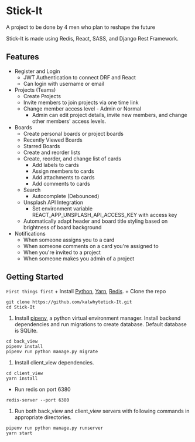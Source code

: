 # Stick-It
A project to be done by 4 men who plan to reshape the future

Stick-It is made using Redis, React, SASS, and Django Rest Framework.

## Features
+ Register and Login
    + JWT Authentication to connect DRF and React
    + Can login with username or email
+ Projects (Teams)
    + Create Projects
    + Invite members to join projects via one time link
    + Change member access level - Admin or Normal
        + Admin can edit project details, invite new members, and change other members' access levels.
+ Boards
    + Create personal boards or project boards
    + Recently Viewed Boards
    + Starred Boards
    + Create and reorder lists
    + Create, reorder, and change list of cards
        + Add labels to cards
        + Assign members to cards
        + Add attachments to cards
        + Add comments to cards
    + Search
        + Autocomplete (Debounced)
    + Unsplash API Integration
        + Set environment variable REACT_APP_UNSPLASH_API_ACCESS_KEY with access key
    + Automatically adapt header and board title styling based on brightness of board background
+ Notifications
    + When someone assigns you to a card
    + When someone comments on a card you're assigned to
    + When you're invited to a project
    + When someone makes you admin of a project

## Getting Started
`First things first`
    + Install [Python](https://www.python.org/downloads/), [Yarn](https://classic.yarnpkg.com/en/docs/install/), [Redis](https://redis.io/download).
    + Clone the repo
```
git clone https://github.com/kalwhytetick-It.git
cd Stick-It
```
1. Install [pipenv](https://pypi.org/project/pipenv/), a python virtual environment manager. Install backend dependencies and run migrations to create database. Default database is SQLite.
```
cd back_view
pipenv install
pipenv run python manage.py migrate
```
1. Install client_view dependencies.
```
cd client_view
yarn install
```
+ Run redis on port 6380
``` 
redis-server --port 6380
```
1. Run both back_view and client_view servers with following commands in appropriate directories.
```
pipenv run python manage.py runserver
yarn start
```

